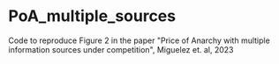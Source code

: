 # PoA_multiple_sources
Code to reproduce Figure 2 in the paper "Price of Anarchy with multiple information sources under competition", Miguelez et. al, 2023
